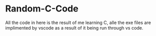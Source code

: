 # Random-C-Code
All the code in here is the result of me learning C, alle the exe files are implimented by vscode as a result of it being run through vs code.
